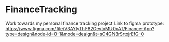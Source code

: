 # FinanceTracking
Work towards my personal finance tracking project
Link to figma prototype: https://www.figma.com/file/V3AYIyThF82OevtxMU0xAT/Finance-App?type=design&node-id=0-1&mode=design&t=sO4GNBrSrtxjrEfG-0 
